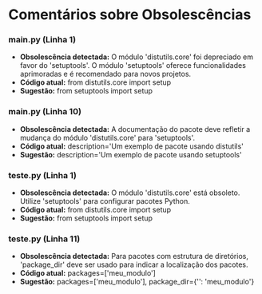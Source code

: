 # Comentários sobre Obsolescências

### main.py (Linha 1)
- **Obsolescência detectada:** O módulo 'distutils.core' foi depreciado em favor do 'setuptools'. O módulo 'setuptools' oferece funcionalidades aprimoradas e é recomendado para novos projetos.
- **Código atual:** from distutils.core import setup
- **Sugestão:** from setuptools import setup


### main.py (Linha 10)
- **Obsolescência detectada:** A documentação do pacote deve refletir a mudança do módulo 'distutils.core' para 'setuptools'.
- **Código atual:** description='Um exemplo de pacote usando distutils'
- **Sugestão:** description='Um exemplo de pacote usando setuptools'


### teste.py (Linha 1)
- **Obsolescência detectada:** O módulo 'distutils.core' está obsoleto. Utilize 'setuptools' para configurar pacotes Python.
- **Código atual:** from distutils.core import setup
- **Sugestão:** from setuptools import setup


### teste.py (Linha 11)
- **Obsolescência detectada:** Para pacotes com estrutura de diretórios, 'package_dir' deve ser usado para indicar a localização dos pacotes.
- **Código atual:** packages=['meu_modulo']
- **Sugestão:** packages=['meu_modulo'], package_dir={'': 'meu_modulo'}

